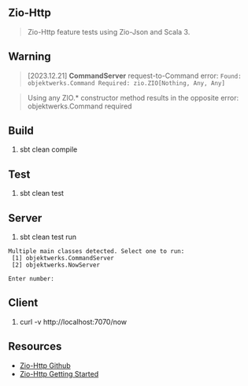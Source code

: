 Zio-Http
--------
>Zio-Http feature tests using Zio-Json and Scala 3.

Warning
-------
>[2023.12.21] **CommandServer** request-to-Command error: ```Found: objektwerks.Command Required: zio.ZIO[Nothing, Any, Any]```

>Using any ZIO.* constructor method results in the opposite error: objektwerks.Command required

Build
-----
1. sbt clean compile

Test
----
1. sbt clean test

Server
------
1. sbt clean test run
```
Multiple main classes detected. Select one to run:
 [1] objektwerks.CommandServer
 [2] objektwerks.NowServer

Enter number:
```

Client
------
1. curl -v http://localhost:7070/now

Resources
---------
* [Zio-Http Github](https://github.com/zio/zio-http)
* [Zio-Http Getting Started](https://zio.dev/zio-http/getting-started/)
